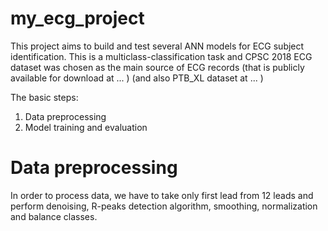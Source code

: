 # my_ecg_project
This project aims to build and test several ANN models for ECG subject identification. This is a multiclass-classification task and CPSC 2018 ECG dataset 
was chosen as the main source of ECG records (that is publicly available for download at  ... )
(and also PTB_XL dataset at ... )

The basic steps:
1. Data preprocessing
2. Model training and evaluation

# Data preprocessing
In order to process data, we have to take only first lead from 12 leads and perform denoising, R-peaks detection algorithm, smoothing, normalization and balance classes.
